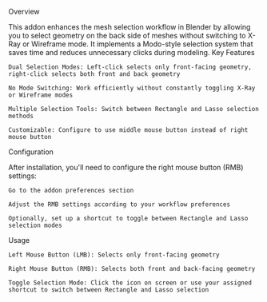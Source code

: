 Overview

This addon enhances the mesh selection workflow in Blender by allowing you to select geometry on the back side of meshes without switching to X-Ray or Wireframe mode. It implements a Modo-style selection system that saves time and reduces unnecessary clicks during modeling.
Key Features

    Dual Selection Modes: Left-click selects only front-facing geometry, right-click selects both front and back geometry

    No Mode Switching: Work efficiently without constantly toggling X-Ray or Wireframe modes

    Multiple Selection Tools: Switch between Rectangle and Lasso selection methods

    Customizable: Configure to use middle mouse button instead of right mouse button

Configuration

After installation, you'll need to configure the right mouse button (RMB) settings:

    Go to the addon preferences section

    Adjust the RMB settings according to your workflow preferences

    Optionally, set up a shortcut to toggle between Rectangle and Lasso selection modes

Usage

    Left Mouse Button (LMB): Selects only front-facing geometry

    Right Mouse Button (RMB): Selects both front and back-facing geometry

    Toggle Selection Mode: Click the icon on screen or use your assigned shortcut to switch between Rectangle and Lasso selection
